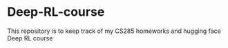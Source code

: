 # Deep-RL-course
This repository is to keep track of my CS285 homeworks and hugging face Deep RL course
